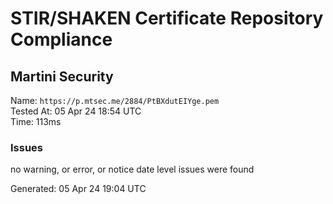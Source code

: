 # STIR/SHAKEN Certificate Repository Compliance

## Martini Security

Name: `https://p.mtsec.me/2884/PtBXdutEIYge.pem`\
Tested At: 05 Apr 24 18:54 UTC\
Time: 113ms

### Issues

no warning, or error, or notice date level issues were found

Generated: 05 Apr 24 19:04 UTC